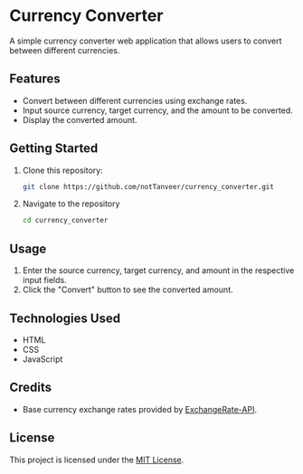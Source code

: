 # Currency Converter

A simple currency converter web application that allows users to convert between different currencies.

## Features

- Convert between different currencies using exchange rates.
- Input source currency, target currency, and the amount to be converted.
- Display the converted amount.

## Getting Started

1. Clone this repository:

   ```bash
   git clone https://github.com/notTanveer/currency_converter.git

2. Navigate to the repository
   ```bash
   cd currency_converter

## Usage

1. Enter the source currency, target currency, and amount in the respective input fields.
2. Click the "Convert" button to see the converted amount.

## Technologies Used

- HTML
- CSS
- JavaScript

## Credits

- Base currency exchange rates provided by [ExchangeRate-API](https://exchangerate-api.com/).

## License

This project is licensed under the [MIT License](LICENSE).
